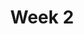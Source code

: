 ---
title: Week 2
weekNumber: 2
days:
- date: 2025-01-22
  events:
    ? '[1.3.2. Organizing in Tables](https://data-ohio.github.io/introductory-data-science/1/3/organize_table.html)'
- date: 2025-01-23
  events:
    ? '**Lab**{: .label .label-lab } [Lab 2: Strings, Arrays, Tables](https://jupyterhub.academic.kube.ohio.edu/hub/user-redirect/git-pull?repo=https%3A%2F%2Fgithub.com%2Fdata-ohio%2FMATH2530_Spring24-25&urlpath=lab%2Ftree%2FMATH2530_Spring24-25%2Flab%2Flab02%2Flab02.ipynb&branch=main)'
- date: 2025-01-24
  events:
    ? ' '
---